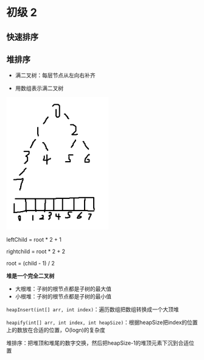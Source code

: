 # 初级 2

## 快速排序

## 堆排序

- 满二叉树：每层节点从左向右补齐

- 用数组表示满二叉树

![1596127082102](assets/1596127082102.png)

leftChild = root * 2 + 1

rightchild = root * 2  + 2

root = (child - 1) / 2

**堆是一个完全二叉树**

- 大根堆：子树的根节点都是子树的最大值
- 小根堆：子树的根节点都是子树的最小值

`heapInsert(int[] arr, int index)`：遍历数组把数组转换成一个大顶堆

`heapify(int[] arr, int index, int heapSize)`：根据heapSize把index的位置上的数放在合适的位置，O(logn)的复杂度

堆排序：把堆顶和堆尾的数字交换，然后把heapSize-1的堆顶元素下沉到合适位置